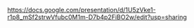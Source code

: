https://docs.google.com/presentation/d/1U5zVke1-r1p8_mSf2strwVfubc0M1m-D7b4p2FiBO2w/edit?usp=sharing
